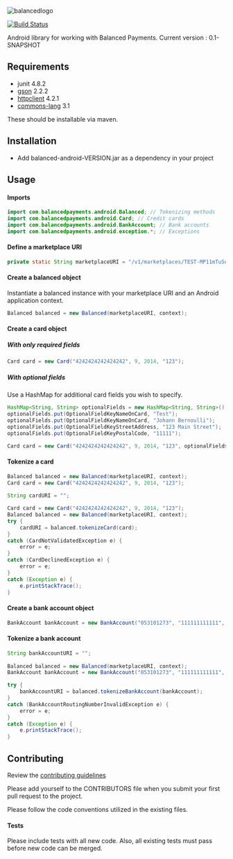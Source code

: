 ![balancedlogo](https://www.balancedpayments.com/images/homepage_logo-01.png)

[![Build Status](https://travis-ci.org/balanced/balanced-android.png)](https://travis-ci.org/balanced/balanced-android)

Android library for working with Balanced Payments.
Current version : 0.1-SNAPSHOT

## Requirements

- junit 4.8.2
- [gson](http://code.google.com/p/google-gson/) 2.2.2
- [httpclient](http://hc.apache.org/) 4.2.1
- [commons-lang](http://commons.apache.org/lang/) 3.1

These should be installable via maven.

## Installation

- Add balanced-android-VERSION.jar as a dependency in your project

## Usage

#### Imports

```java
import com.balancedpayments.android.Balanced; // Tokenizing methods
import com.balancedpayments.android.Card; // Credit cards
import com.balancedpayments.android.BankAccount; // Bank accounts
import com.balancedpayments.android.exception.*; // Exceptions
```

#### Define a marketplace URI

```java
private static String marketplaceURI = "/v1/marketplaces/TEST-MP11mTuSoch2Eb1vrdwsSi2i";
```
    
#### Create a balanced object

Instantiate a balanced instance with your marketplace URI and an Android application context.

```java
Balanced balanced = new Balanced(marketplaceURI, context);
```

#### Create a card object

##### With only required fields

```java
Card card = new Card("4242424242424242", 9, 2014, "123");
```

##### With optional fields

Use a HashMap for additional card fields you wish to specify.

```java
HashMap<String, String> optionalFields = new HashMap<String, String>();
optionalFields.put(OptionalFieldKeyNameOnCard, "Test");
optionalFields.put(OptionalFieldKeyNameOnCard, "Johann Bernoulli");
optionalFields.put(OptionalFieldKeyStreetAddress, "123 Main Street");
optionalFields.put(OptionalFieldKeyPostalCode, "11111");

Card card = new Card("4242424242424242", 9, 2014, "123", optionalFields);
```

#### Tokenize a card

```java
Balanced balanced = new Balanced(marketplaceURI, context);
Card card = new Card("4242424242424242", 9, 2014, "123");
	
String cardURI = "";

Card card = new Card("4242424242424242", 9, 2014, "123");
Balanced balanced = new Balanced(marketplaceURI, context);
try {
	cardURI = balanced.tokenizeCard(card);
}
catch (CardNotValidatedException e) {
	error = e;
}
catch (CardDeclinedException e) {
	error = e;
}
catch (Exception e) {
	e.printStackTrace();
}
```

#### Create a bank account object

```java
BankAccount bankAccount = new BankAccount("053101273", "111111111111", AccountType.CHECKING, "Johann Bernoulli");
```

#### Tokenize a bank account

```java
String bankAccountURI = "";
	
Balanced balanced = new Balanced(marketplaceURI, context);
BankAccount bankAccount = new BankAccount("053101273", "111111111111", AccountType.CHECKING, "Johann Bernoulli");

try {
	bankAccountURI = balanced.tokenizeBankAccount(bankAccount);
}
catch (BankAccountRoutingNumberInvalidException e) {
	error = e;
}
catch (Exception e) {
	e.printStackTrace();
}
```

## Contributing

Review the [contributing guidelines](https://github.com/remear/balanced-android/blob/master/CONTRIBUTING.md)

Please add yourself to the CONTRIBUTORS file when you submit your first pull request to the project.

Please follow the code conventions utilized in the existing files.

#### Tests

Please include tests with all new code. Also, all existing tests must pass before new code can be merged.
